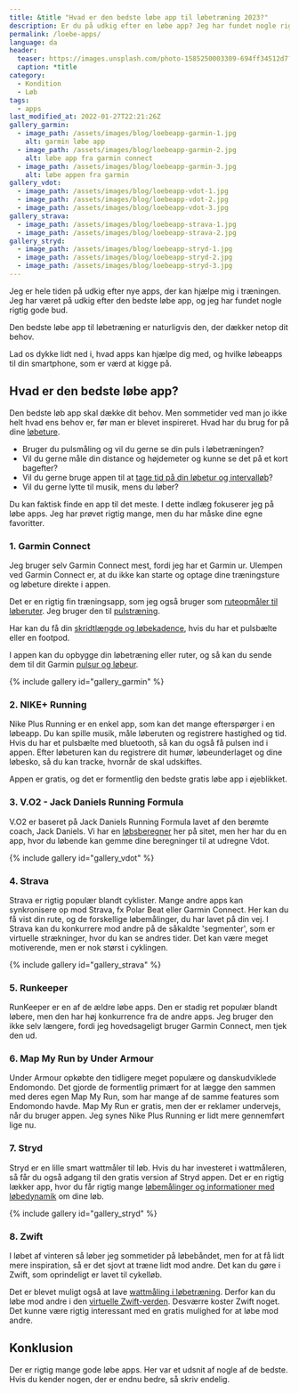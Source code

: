 ```yaml
---
title: &title "Hvad er den bedste løbe app til løbetræning 2023?"
description: Er du på udkig efter en løbe app? Jeg har fundet nogle rigtig gode bud på de bedste løbe apps, der kan hjælpe dig med din løbetræning.
permalink: /loebe-apps/
language: da
header:
  teaser: https://images.unsplash.com/photo-1585250003309-694ff34512d7?ixlib=rb-1.2.1&ixid=MnwxMjA3fDB8MHxzZWFyY2h8MjZ8fHJ1bm5pbmclMjBhcHB8ZW58MHwwfDB8fA%3D%3D&auto=format&fit=crop&h=300&w=400&q=10
  caption: *title
category:
  - Kondition
  - Løb
tags:
  - apps
last_modified_at: 2022-01-27T22:21:26Z
gallery_garmin:
  - image_path: /assets/images/blog/loebeapp-garmin-1.jpg
    alt: garmin løbe app
  - image_path: /assets/images/blog/loebeapp-garmin-2.jpg
    alt: løbe app fra garmin connect
  - image_path: /assets/images/blog/loebeapp-garmin-3.jpg
    alt: løbe appen fra garmin
gallery_vdot:
  - image_path: /assets/images/blog/loebeapp-vdot-1.jpg
  - image_path: /assets/images/blog/loebeapp-vdot-2.jpg
  - image_path: /assets/images/blog/loebeapp-vdot-3.jpg
gallery_strava:
  - image_path: /assets/images/blog/loebeapp-strava-1.jpg
  - image_path: /assets/images/blog/loebeapp-strava-2.jpg
gallery_stryd:
  - image_path: /assets/images/blog/loebeapp-stryd-1.jpg
  - image_path: /assets/images/blog/loebeapp-stryd-2.jpg
  - image_path: /assets/images/blog/loebeapp-stryd-3.jpg
---
```


Jeg er hele tiden på udkig efter nye apps, der kan hjælpe mig i træningen. Jeg har været på udkig efter den bedste løbe app, og jeg har fundet nogle rigtig gode bud.

Den bedste løbe app til løbetræning er naturligvis den, der dækker netop dit behov.

Lad os dykke lidt ned i, hvad apps kan hjælpe dig med, og hvilke løbeapps til din smartphone, som er værd at kigge på.

## Hvad er den bedste løbe app?

Den bedste løb app skal dække dit behov. Men sommetider ved man jo ikke helt hvad ens behov er, før man er blevet inspireret. Hvad har du brug for på dine [løbeture](/loebetur/).

- Bruger du pulsmåling og vil du gerne se din puls i løbetræningen?
- Vil du gerne måle din distance og højdemeter og kunne se det på et kort bagefter?
- Vil du gerne bruge appen til at [tage tid på din løbetur og intervalløb](/tag-tid-paa-loebetraening/)?
- Vil du gerne lytte til musik, mens du løber?

Du kan faktisk finde en app til det meste. I dette indlæg fokuserer jeg på løbe apps. Jeg har prøvet rigtig mange, men du har måske dine egne favoritter.

### 1. Garmin Connect

Jeg bruger selv Garmin Connect mest, fordi jeg har et Garmin ur. Ulempen ved Garmin Connect er, at du ikke kan starte og optage dine træningsture og løbeture direkte i appen.

Det er en rigtig fin træningsapp, som jeg også bruger som [ruteopmåler til løberuter](/ruteopmaaler-loebetur/). Jeg bruger den til [pulstræning](/pulstraening/).

Har kan du få din [skridtlængde og løbekadence](/gennemsnitlige-skridtlaengde-kadence-loeb/), hvis du har et pulsbælte eller en footpod.

I appen kan du opbygge din løbetræning eller ruter, og så kan du sende dem til dit Garmin [pulsur og løbeur](/pulsure/).

{% include gallery id="gallery_garmin" %}

### 2. NIKE+ Running

Nike Plus Running er en enkel app, som kan det mange efterspørger i en løbeapp. Du kan spille musik, måle løberuten og registrere hastighed og tid. Hvis du har et pulsbælte med bluetooth, så kan du også få pulsen ind i appen. Efter løbeturen kan du registrere dit humør, løbeunderlaget og dine løbesko, så du kan tracke, hvornår de skal udskiftes.

Appen er gratis, og det er formentlig den bedste gratis løbe app i øjeblikket.

### 3. V.O2 - Jack Daniels Running Formula

V.O2 er baseret på Jack Daniels Running Formula lavet af den berømte coach, Jack Daniels. Vi har en [løbsberegner](/loebesiden-jack-daniels-loebeberegner/) her på sitet, men her har du en app, hvor du løbende kan gemme dine beregninger til at udregne Vdot.

{% include gallery id="gallery_vdot" %}

### 4. Strava

Strava er rigtig populær blandt cyklister. Mange andre apps kan synkronisere op mod Strava, fx Polar Beat eller Garmin Connect. Her kan du få vist din rute, og de forskellige løbemålinger, du har lavet på din vej. I Strava kan du konkurrere mod andre på de såkaldte 'segmenter', som er virtuelle strækninger, hvor du kan se andres tider. Det kan være meget motiverende, men er nok størst i cyklingen.

{% include gallery id="gallery_strava" %}

### 5. Runkeeper

RunKeeper er en af de ældre løbe apps. Den er stadig ret populær blandt løbere, men den har høj konkurrence fra de andre apps. Jeg bruger den ikke selv længere, fordi jeg hovedsageligt bruger Garmin Connect, men tjek den ud.

### 6. Map My Run by Under Armour

Under Armour opkøbte den tidligere meget populære og danskudviklede Endomondo. Det gjorde de formentlig primært for at lægge den sammen med deres egen Map My Run, som har mange af de samme features som Endomondo havde. Map My Run er gratis, men der er reklamer undervejs, når du bruger appen. Jeg synes Nike Plus Running er lidt mere gennemført lige nu.

### 7. Stryd

Stryd er en lille smart wattmåler til løb. Hvis du har investeret i wattmåleren, så får du også adgang til den gratis version af Stryd appen. Det er en rigtig lækker app, hvor du får rigtig mange [løbemålinger og informationer med løbedynamik](/loebedynamik-loebemaalinger/) om dine løb.

{% include gallery id="gallery_stryd" %}

### 8. Zwift

I løbet af vinteren så løber jeg sommetider på løbebåndet, men for at få lidt mere inspiration, så er det sjovt at træne lidt mod andre. Det kan du gøre i Zwift, som oprindeligt er lavet til cykelløb.

Det er blevet muligt også at lave [wattmåling i løbetræning](/loeb-watt/). Derfor kan du løbe mod andre i den [virtuelle Zwift-verden](/komplet-begynderguide-zwift/). Desværre koster Zwift noget. Det kunne være rigtig interessant med en gratis mulighed for at løbe mod andre.

## Konklusion

Der er rigtig mange gode løbe apps. Her var et udsnit af nogle af de bedste. Hvis du kender nogen, der er endnu bedre, så skriv endelig.
